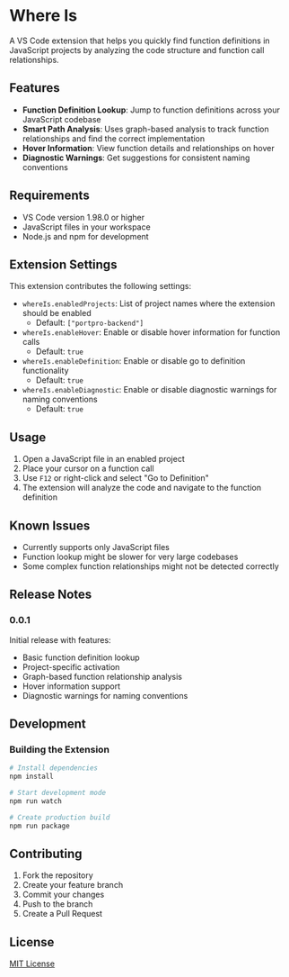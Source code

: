 # Where Is

A VS Code extension that helps you quickly find function definitions in JavaScript projects by analyzing the code structure and function call relationships.

## Features

- **Function Definition Lookup**: Jump to function definitions across your JavaScript codebase
- **Smart Path Analysis**: Uses graph-based analysis to track function relationships and find the correct implementation
- **Hover Information**: View function details and relationships on hover
- **Diagnostic Warnings**: Get suggestions for consistent naming conventions

## Requirements

- VS Code version 1.98.0 or higher
- JavaScript files in your workspace
- Node.js and npm for development

## Extension Settings

This extension contributes the following settings:

* `whereIs.enabledProjects`: List of project names where the extension should be enabled
  * Default: `["portpro-backend"]`
* `whereIs.enableHover`: Enable or disable hover information for function calls
  * Default: `true`
* `whereIs.enableDefinition`: Enable or disable go to definition functionality
  * Default: `true`
* `whereIs.enableDiagnostic`: Enable or disable diagnostic warnings for naming conventions
  * Default: `true`

## Usage

1. Open a JavaScript file in an enabled project
2. Place your cursor on a function call
3. Use `F12` or right-click and select "Go to Definition"
4. The extension will analyze the code and navigate to the function definition

## Known Issues

- Currently supports only JavaScript files
- Function lookup might be slower for very large codebases
- Some complex function relationships might not be detected correctly

## Release Notes

### 0.0.1

Initial release with features:
- Basic function definition lookup
- Project-specific activation
- Graph-based function relationship analysis
- Hover information support
- Diagnostic warnings for naming conventions

## Development

### Building the Extension

```bash
# Install dependencies
npm install

# Start development mode
npm run watch

# Create production build
npm run package
```

## Contributing

1. Fork the repository
2. Create your feature branch
3. Commit your changes
4. Push to the branch
5. Create a Pull Request

## License

[MIT License](https://github.com/rohanshrestha09/where-is/blob/development/LICENSE)